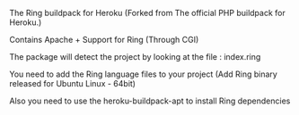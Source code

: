 The Ring buildpack for Heroku (Forked from The official PHP buildpack for Heroku.)

Contains Apache + Support for Ring (Through CGI)

The package will detect the project by looking at the file : index.ring 

You need to add the Ring language files to your project (Add Ring binary released for Ubuntu Linux - 64bit)

Also you need to use the heroku-buildpack-apt to install Ring dependencies
